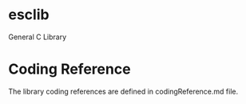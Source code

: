 # esclib
General C Library

# Coding Reference
The library coding references are defined in codingReference.md file.


